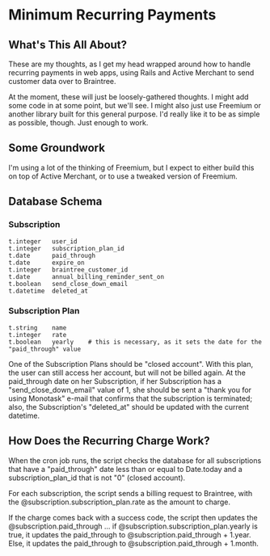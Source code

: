 # Minimum Recurring Payments

## What's This All About?

These are my thoughts, as I get my head wrapped around how to handle recurring payments in web apps, using Rails and Active Merchant to send customer data over to Braintree.

At the moment, these will just be loosely-gathered thoughts. I might add some code in at some point, but we'll see. I might also just use Freemium or another library built for this general purpose. I'd really like it to be as simple as possible, though. Just enough to work.

## Some Groundwork

I'm using a lot of the thinking of Freemium, but I expect to either build this on top of Active Merchant, or to use a tweaked version of Freemium.

## Database Schema

### Subscription
    t.integer   user_id
    t.integer   subscription_plan_id
    t.date      paid_through
    t.date      expire_on
    t.integer   braintree_customer_id
    t.date      annual_billing_reminder_sent_on
    t.boolean   send_close_down_email
    t.datetime  deleted_at

### Subscription Plan
    t.string    name
    t.integer   rate
    t.boolean   yearly    # this is necessary, as it sets the date for the "paid_through" value


One of the Subscription Plans should be "closed account". With this plan, the user can still access her account, but will not be billed again. At the paid_through date on her Subscription, if her Subscription has a "send_close_down_email" value of 1, she should be sent a "thank you for using Monotask" e-mail that confirms that the subscription is terminated; also, the Subscription's "deleted_at" should be updated with the current datetime.


## How Does the Recurring Charge Work?

When the cron job runs, the script checks the database for all subscriptions that have a "paid_through" date less than or equal to Date.today and a subscription_plan_id that is not "0" (closed account).

For each subscription, the script sends a billing request to Braintree, with the @subscription.subscription_plan.rate as the amount to charge.

If the charge comes back with a success code, the script then updates the @subscription.paid_through ... if @subscription.subscription_plan.yearly is true, it updates the paid_through to @subscription.paid_through + 1.year. Else, it updates the paid_through to @subscription.paid_through + 1.month.



